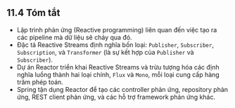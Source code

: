 ## 11.4 Tóm tắt

* Lập trình phản ứng (Reactive programming) liên quan đến việc tạo ra các pipeline mà dữ liệu sẽ chảy qua đó.
* Đặc tả Reactive Streams định nghĩa bốn loại: `Publisher`, `Subscriber`, `Subscription`, và `Transformer` (là sự kết hợp của `Publisher` và `Subscriber`).
* Dự án Reactor triển khai Reactive Streams và trừu tượng hóa các định nghĩa luồng thành hai loại chính, `Flux` và `Mono`, mỗi loại cung cấp hàng trăm phép toán.
* Spring tận dụng Reactor để tạo các controller phản ứng, repository phản ứng, REST client phản ứng, và các hỗ trợ framework phản ứng khác.
